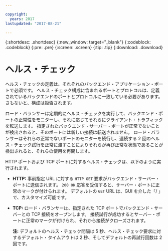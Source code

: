 ```yaml
---

copyright:
  years: 2017
lastupdated: "2017-08-21"

---
```


{:shortdesc: .shortdesc}
{:new_window: target="_blank"}
{:codeblock: .codeblock}
{:pre: .pre}
{:screen: .screen}
{:tip: .tip}
{:download: .download}

# ヘルス・チェック

ヘルス・チェックの定義は、それぞれのバックエンド・アプリケーション・ポートで必須です。 ヘルス・チェック構成に含まれるポートとプロトコルは、定義されているバックエンドのポートとプロトコルに一致している必要があります。さもないと、構成は拒否されます。 

ロード・バランサーは定期的にヘルス・チェックを実行して、バックエンド・ポートの正常性をモニターし、それに応じてそれらにクライアント・トラフィックを転送します。 指定されたバックエンド・サーバー・ポートが正常でないことが検出されると、そのポートには新しい接続は転送されません。 ロード・バランサーはそれらの正常でないポートのモニターを続行し、連続する 2 回のヘルス・チェック試行を正常に渡すことによりそれらが再び正常な状態であることが検出されると、それらの使用を再開します。 

HTTP ポートおよび TCP ポートに対するヘルス・チェックは、以下のように実行されます。

* **HTTP:** 事前指定 URL に対する `HTTP GET` 要求がバックエンド・サーバー・ポートに送信されます。 `200 OK` 応答を受信すると、サーバー・ポートに正常のマークが付けられます。 デフォルトの `GET` URL は、GUI を介した「/ 」で、カスタマイズ可能です。 

* **TCP:** ロード・バランサーは、指定された TCP ポートでバックエンド・サーバーとの TCP 接続をオープンします。 接続試行が成功するとサーバー・ポートに正常のマークが付けられ、それから接続がクローズされます。 

	**注:** デフォルトのヘルス・チェック間隔は 5 秒、ヘルス・チェック要求に対するデフォルト・タイムアウトは 2 秒、そしてデフォルトの再試行回数は 2 回です。 
